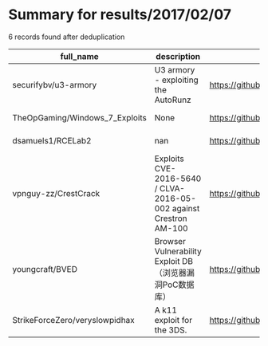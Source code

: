 
# Summary for results/2017/02/07
    
6 records found after deduplication

| full_name | description | html_url | matched_list | matched_count | pushed_at | size | stargazers_count | language | forks_count |
|--------------------------------|-------------------------------------------------------------------|---------------------------------------------------|----------------------------------|-----------------|---------------------------|--------|--------------------|------------|---------------|
| securifybv/u3-armory | U3 armory - exploiting the AutoRunz | https://github.com/securifybv/u3-armory | ['exploit'] | 1 | 2017-02-07 10:18:36+00:00 | 3743 | 18 | C++ | 6 |
| TheOpGaming/Windows_7_Exploits | None | https://github.com/TheOpGaming/Windows_7_Exploits | ['exploit'] | 1 | 2017-02-07 14:45:35+00:00 | 0 | 0 | | 0 |
| dsamuels1/RCELab2 | nan | https://github.com/dsamuels1/RCELab2 | ['rce'] | 1 | 2017-02-07 17:34:14+00:00 | 4 | 0 | C++ | 0 |
| vpnguy-zz/CrestCrack | Exploits CVE-2016-5640 / CLVA-2016-05-002 against Crestron AM-100 | https://github.com/vpnguy-zz/CrestCrack | ['exploit'] | 1 | 2017-02-07 19:44:21+00:00 | 14 | 6 | Python | 2 |
| youngcraft/BVED | Browser Vulnerability Exploit DB（浏览器漏洞PoC数据库） | https://github.com/youngcraft/BVED | ['exploit', 'vulnerability poc'] | 2 | 2017-02-07 11:07:48+00:00 | 18 | 9 | HTML | 13 |
| StrikeForceZero/veryslowpidhax | A k11 exploit for the 3DS. | https://github.com/StrikeForceZero/veryslowpidhax | ['exploit'] | 1 | 2017-02-07 09:32:10+00:00 | 5 | 0 | Makefile | 0 |
